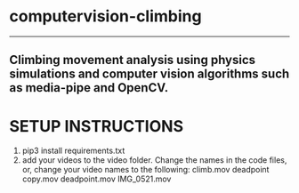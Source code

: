 # computervision-climbing
------------------------------------------------------------------------------------------
Climbing movement analysis using physics simulations and
computer vision algorithms such as media-pipe and OpenCV.
------------------------------------------------------------------------------------------

# SETUP INSTRUCTIONS
1) pip3 install requirements.txt
2) add your videos to the video folder. Change the names in the code files, or, change your video names to the following:
climb.mov
deadpoint copy.mov
deadpoint.mov
IMG_0521.mov
